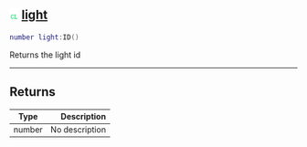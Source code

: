 ## ![client](.gitbook/assets/client.png) [light](home/light)



```lua
number light:ID()
```

Returns the light id


------
## Returns

| Type   | Description |
| ------ | ----------: |
| number | No description |

